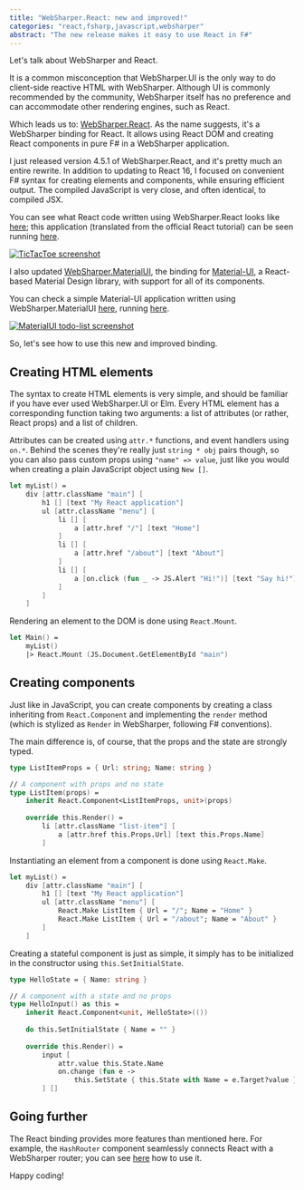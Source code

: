 ```yaml
---
title: "WebSharper.React: new and improved!"
categories: "react,fsharp,javascript,websharper"
abstract: "The new release makes it easy to use React in F#"
---
```

Let's talk about WebSharper and React.

It is a common misconception that WebSharper.UI is the only way to do client-side reactive HTML with WebSharper. Although UI is commonly recommended by the community, WebSharper itself has no preference and can accommodate other rendering engines, such as React.

Which leads us to: [WebSharper.React](https://nuget.org/packages/WebSharper.React). As the name suggests, it's a WebSharper binding for React. It allows using React DOM and creating React components in pure F# in a WebSharper application.

I just released version 4.5.1 of WebSharper.React, and it's pretty much an entire rewrite. In addition to updating to React 16, I focused on convenient F# syntax for creating elements and components, while ensuring efficient output. The compiled JavaScript is very close, and often identical, to compiled JSX.

You can see what React code written using WebSharper.React looks like [here](https://github.com/dotnet-websharper/react/blob/master/WebSharper.React.Tests/TicTacToe.fs); this application (translated from the official React tutorial) can be seen running [here](https://dotnet-websharper.github.io/react/#/tic-tac-toe).

[![TicTacToe screenshot](https://i.imgur.com/mb7ZJQ1.png)](https://github.com/dotnet-websharper/react/blob/master/WebSharper.React.Tests/TicTacToe.fs)

I also updated [WebSharper.MaterialUI](https://nuget.org/packages/WebSharper.MaterialUI), the binding for [Material-UI](https://material-ui.com), a React-based Material Design library, with support for all of its components.

You can check a simple Material-UI application written using WebSharper.MaterialUI [here](https://github.com/dotnet-websharper/materialui/blob/master/WebSharper.MaterialUI.Tests/Client.fs), running [here](https://dotnet-websharper.github.io/materialui/).

[![MaterialUI todo-list screenshot](https://i.imgur.com/GimQoca.png)](https://github.com/dotnet-websharper/materialui/blob/master/WebSharper.MaterialUI.Tests/Client.fs)

So, let's see how to use this new and improved binding.

## Creating HTML elements

The syntax to create HTML elements is very simple, and should be familiar if you have ever used WebSharper.UI or Elm. Every HTML element has a corresponding function taking two arguments: a list of attributes (or rather, React props) and a list of children.

Attributes can be created using `attr.*` functions, and event handlers using `on.*`. Behind the scenes they're really just `string * obj` pairs though, so you can also pass custom props using `"name" => value`, just like you would when creating a plain JavaScript object using `New []`.

```fsharp
let myList() =
    div [attr.className "main"] [
        h1 [] [text "My React application"]
        ul [attr.className "menu"] [
            li [] [
                a [attr.href "/"] [text "Home"]
            ]
            li [] [
                a [attr.href "/about"] [text "About"]
            ]
            li [] [
                a [on.click (fun _ -> JS.Alert "Hi!")] [text "Say hi!"]
            ]
        ]
    ]
```

Rendering an element to the DOM is done using `React.Mount`.

```fsharp
let Main() =
    myList()
    |> React.Mount (JS.Document.GetElementById "main")
```

## Creating components

Just like in JavaScript, you can create components by creating a class inheriting from `React.Component` and implementing the `render` method (which is stylized as `Render` in WebSharper, following F# conventions).

The main difference is, of course, that the props and the state are strongly typed.

```fsharp
type ListItemProps = { Url: string; Name: string }

// A component with props and no state
type ListItem(props) =
    inherit React.Component<ListItemProps, unit>(props)
    
    override this.Render() =
        li [attr.className "list-item"] [
            a [attr.href this.Props.Url] [text this.Props.Name]
        ]
```

Instantiating an element from a component is done using `React.Make`.

```fsharp
let myList() =
    div [attr.className "main"] [
        h1 [] [text "My React application"]
        ul [attr.className "menu"] [
            React.Make ListItem { Url = "/"; Name = "Home" }
            React.Make ListItem { Url = "/about"; Name = "About" }
        ]
    ]
```

Creating a stateful component is just as simple, it simply has to be initialized in the constructor using `this.SetInitialState`.

```fsharp
type HelloState = { Name: string }

// A component with a state and no props
type HelloInput() as this =
    inherit React.Component<unit, HelloState>(())
    
    do this.SetInitialState { Name = "" }
    
    override this.Render() =
        input [
            attr.value this.State.Name
            on.change (fun e ->
                this.SetState { this.State with Name = e.Target?value })
        ] []
```

## Going further

The React binding provides more features than mentioned here. For example, the `HashRouter` component seamlessly connects React with a WebSharper router; you can see [here](https://github.com/dotnet-websharper/react/blob/master/WebSharper.React.Tests/Client.fs) how to use it.

Happy coding!
